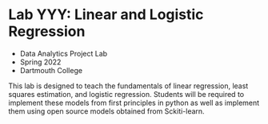 # Lab YYY: Linear and Logistic Regression

 - Data Analytics Project Lab
 - Spring 2022
 - Dartmouth College

 This lab is designed to teach the fundamentals of linear regression, least squares estimation, and logistic regression. Students will be required to implement these models from first principles in python as well as implement them using open source models obtained from Sckiti-learn. 

